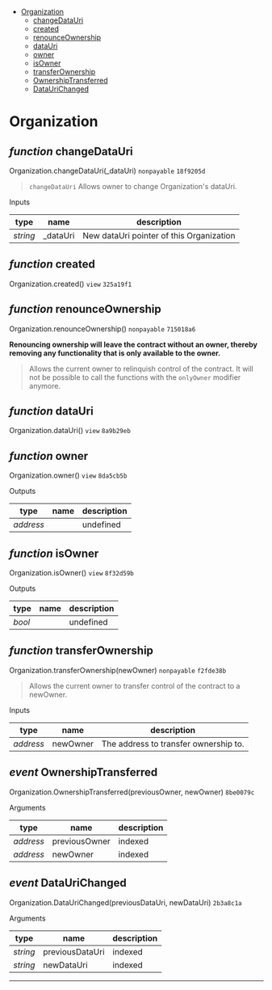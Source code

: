 * [Organization](#organization)
  * [changeDataUri](#function-changedatauri)
  * [created](#function-created)
  * [renounceOwnership](#function-renounceownership)
  * [dataUri](#function-datauri)
  * [owner](#function-owner)
  * [isOwner](#function-isowner)
  * [transferOwnership](#function-transferownership)
  * [OwnershipTransferred](#event-ownershiptransferred)
  * [DataUriChanged](#event-dataurichanged)

# Organization


## *function* changeDataUri

Organization.changeDataUri(_dataUri) `nonpayable` `18f9205d`

> `changeDataUri` Allows owner to change Organization's dataUri.

Inputs

| **type** | **name** | **description** |
|-|-|-|
| *string* | _dataUri | New dataUri pointer of this Organization |


## *function* created

Organization.created() `view` `325a19f1`





## *function* renounceOwnership

Organization.renounceOwnership() `nonpayable` `715018a6`

**Renouncing ownership will leave the contract without an owner, thereby removing any functionality that is only available to the owner.**

> Allows the current owner to relinquish control of the contract. It will not be possible to call the functions with the `onlyOwner` modifier anymore.




## *function* dataUri

Organization.dataUri() `view` `8a9b29eb`





## *function* owner

Organization.owner() `view` `8da5cb5b`




Outputs

| **type** | **name** | **description** |
|-|-|-|
| *address* |  | undefined |

## *function* isOwner

Organization.isOwner() `view` `8f32d59b`




Outputs

| **type** | **name** | **description** |
|-|-|-|
| *bool* |  | undefined |

## *function* transferOwnership

Organization.transferOwnership(newOwner) `nonpayable` `f2fde38b`

> Allows the current owner to transfer control of the contract to a newOwner.

Inputs

| **type** | **name** | **description** |
|-|-|-|
| *address* | newOwner | The address to transfer ownership to. |


## *event* OwnershipTransferred

Organization.OwnershipTransferred(previousOwner, newOwner) `8be0079c`

Arguments

| **type** | **name** | **description** |
|-|-|-|
| *address* | previousOwner | indexed |
| *address* | newOwner | indexed |

## *event* DataUriChanged

Organization.DataUriChanged(previousDataUri, newDataUri) `2b3a8c1a`

Arguments

| **type** | **name** | **description** |
|-|-|-|
| *string* | previousDataUri | indexed |
| *string* | newDataUri | indexed |


---